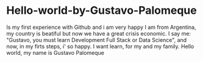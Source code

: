 # Hello-world-by-Gustavo-Palomeque
Is my first experience with Github and i am very happy
I am from Argentina, my country is beatiful but now we have a great crisis economic. I say me: "Gustavo, you must learn Development Full Stack or Data Science", and now, in my firts steps, i' so happy. 
I want learn, for my and my family.
Hello world, my name is Gustavo Palomeque
